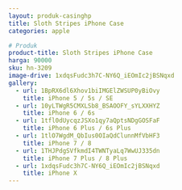 ```yaml
---
layout: produk-casinghp
title: Sloth Stripes iPhone Case
categories: apple

# Produk
product-title: Sloth Stripes iPhone Case
harga: 90000
sku: hn-3209
image-drive: 1xdqsFudc3h7C-NY6Q_iEOmIc2jBSNqxd
gallery:
  - url: 1BpRX6dl6Xhov1biIMGElZWSUP0yBiOvy
    title: iPhone 5 / 5s / SE
  - url: 10yLTWgR5CMXLSb8_BSAOOFY_sYLXXHYZ
    title: iPhone 6 / 6s
  - url: 1tfl0dUycqzJSXo1qy7aQptsNDgGOSFaF
    title: iPhone 6 Plus / 6s Plus
  - url: 1tlO7WgdM_QbIus0OIaQdClunnMfVbHF3
    title: iPhone 7 / 8
  - url: 1THJPdgSVfkmdI4TWNTyaLq7WwUJ335dn
    title: iPhone 7 Plus / 8 Plus
  - url: 1xdqsFudc3h7C-NY6Q_iEOmIc2jBSNqxd
    title: iPhone X
---
```


